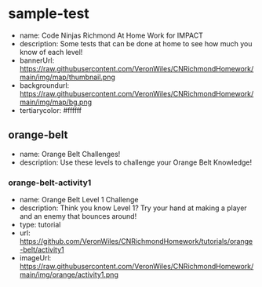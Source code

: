 # sample-test
* name: Code Ninjas Richmond At Home Work for IMPACT
* description: Some tests that can be done at home to see how much you know of each level!
* bannerUrl: https://raw.githubusercontent.com/VeronWiles/CNRichmondHomework/main/img/map/thumbnail.png
* backgroundurl: https://raw.githubusercontent.com/VeronWiles/CNRichmondHomework/main/img/map/bg.png
* tertiarycolor: #ffffff

## orange-belt
* name: Orange Belt Challenges!
* description: Use these levels to challenge your Orange Belt Knowledge!

### orange-belt-activity1

* name: Orange Belt Level 1 Challenge
* description: Think you know Level 1? Try your hand at making a player and an enemy that bounces around!
* type: tutorial
* url: https://github.com/VeronWiles/CNRichmondHomework/tutorials/orange-belt/activity1
* imageUrl: https://raw.githubusercontent.com/VeronWiles/CNRichmondHomework/main/img/orange/activity1.png